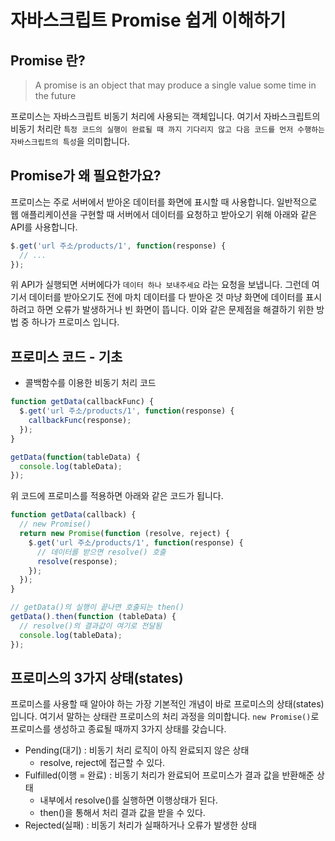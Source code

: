 # 자바스크립트 Promise 쉽게 이해하기

## Promise 란?

> A promise is an object that may produce a single value some time in the future

프로미스는 자바스크립트 비동기 처리에 사용되는 객체입니다. 여기서 자바스크립트의 비동기 처리란 `특정 코드의 실행이 완료될 때 까지 기다리지 않고 다음 코드를 먼저 수행하는
자바스크립트의 특성`을 의미합니다.

## Promise가 왜 필요한가요?

프로미스는 주로 서버에서 받아온 데이터를 화면에 표시할 때 사용합니다. 일반적으로 웹 애플리케이션을 구현할 때 서버에서 데이터를 요청하고 받아오기 위해 
아래와 같은 API를 사용합니다.

```javascript
$.get('url 주소/products/1', function(response) {
  // ...
});
```

위 API가 실행되면 서버에다가 `데이터 하나 보내주세요` 라는 요청을 보냅니다. 그런데 여기서 데이터를 받아오기도 전에 마치 데이터를 다 받아온 것 마냥 화면에
데이터를 표시하려고 하면 오류가 발생하거나 빈 화면이 뜹니다. 이와 같은 문제점을 해결하기 위한 방법 중 하나가 프로미스 입니다.

## 프로미스 코드 - 기초

- 콜백함수를 이용한 비동기 처리 코드

```javascript
function getData(callbackFunc) {
  $.get('url 주소/products/1', function(response) {
    callbackFunc(response);
  });
}

getData(function(tableData) {
  console.log(tableData);
});
```

위 코드에 프로미스를 적용하면 아래와 같은 코드가 됩니다.

```javascript
function getData(callback) {
  // new Promise()
  return new Promise(function (resolve, reject) {
    $.get('url 주소/products/1', function(response) {
      // 데이터를 받으면 resolve() 호출
      resolve(response);
    });
  });
}

// getData()의 실행이 끝나면 호출되는 then()
getData().then(function (tableData) {
  // resolve()의 결과값이 여기로 전달됨
  console.log(tableData);
});
```

## 프로미스의 3가지 상태(states)

프로미스를 사용할 때 알아야 하는 가장 기본적인 개념이 바로 프로미스의 상태(states)입니다. 여기서 말하는 상태란 프로미스의 처리 과정을 의미합니다.
`new Promise()`로 프로미스를 생성하고 종료될 때까지 3가지 상태를 갖습니다.

- Pending(대기) : 비동기 처리 로직이 아직 완료되지 않은 상태
  - resolve, reject에 접근할 수 있다.
- Fulfilled(이행 = 완료) : 비동기 처리가 완료되어 프로미스가 결과 값을 반환해준 상태
  - 내부에서 resolve()를 실행하면 이행상태가 된다.
  - then()을 통해서 처리 결과 값을 받을 수 있다.
- Rejected(실패) : 비동기 처리가 실패하거나 오류가 발생한 상태
